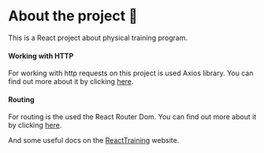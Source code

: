 # About the project :herb:

This is a React project about physical training program.

#### Working with HTTP

For working with http requests on this project is used Axios library. You can find out more about it by clicking [here](https://github.com/axios/axios).

#### Routing

For routing is the used the React Router Dom. You can find out more about it by clicking [here](https://github.com/ReactTraining/react-router#readme).

And some useful docs on the [ReactTraining](https://reacttraining.com/react-router/web/guides/quick-start) website.
